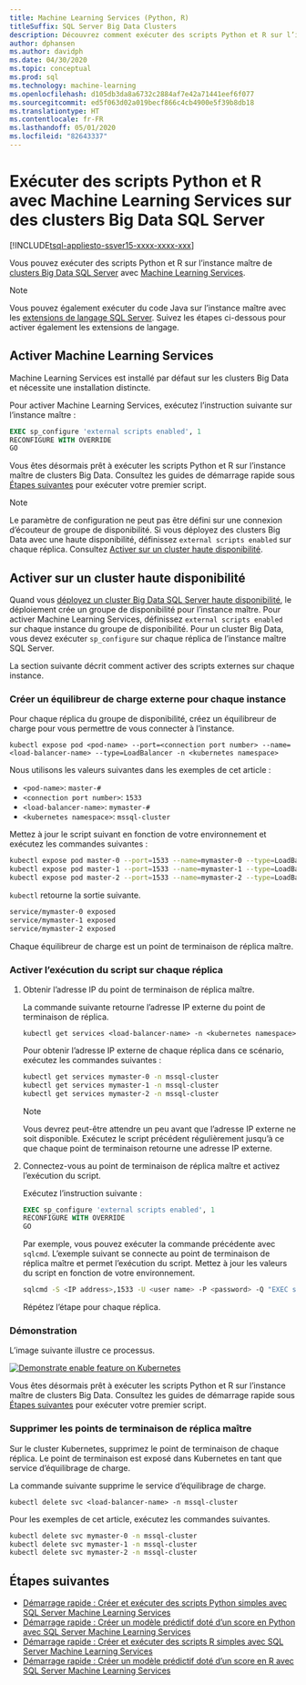 ```yaml
---
title: Machine Learning Services (Python, R)
titleSuffix: SQL Server Big Data Clusters
description: Découvrez comment exécuter des scripts Python et R sur l’instance maître de clusters Big Data SQL Server avec Machine Learning Services.
author: dphansen
ms.author: davidph
ms.date: 04/30/2020
ms.topic: conceptual
ms.prod: sql
ms.technology: machine-learning
ms.openlocfilehash: d105db3da8a6732c2884af7e42a71441eef6f077
ms.sourcegitcommit: ed5f063d02a019becf866c4cb4900e5f39b8db18
ms.translationtype: HT
ms.contentlocale: fr-FR
ms.lasthandoff: 05/01/2020
ms.locfileid: "82643337"
---
```

# <a name="run-python-and-r-scripts-with-machine-learning-services-on-sql-server-big-data-clusters"></a>Exécuter des scripts Python et R avec Machine Learning Services sur des clusters Big Data SQL Server

[!INCLUDE[tsql-appliesto-ssver15-xxxx-xxxx-xxx](../includes/tsql-appliesto-ssver15-xxxx-xxxx-xxx.md)]

Vous pouvez exécuter des scripts Python et R sur l’instance maître de [clusters Big Data SQL Server](big-data-cluster-overview.md) avec [Machine Learning Services](../machine-learning/index.yml).

> [!NOTE]
> Vous pouvez également exécuter du code Java sur l’instance maître avec les [extensions de langage SQL Server](../language-extensions/language-extensions-overview.md). Suivez les étapes ci-dessous pour activer également les extensions de langage.

## <a name="enable-machine-learning-services"></a>Activer Machine Learning Services

Machine Learning Services est installé par défaut sur les clusters Big Data et nécessite une installation distincte.

Pour activer Machine Learning Services, exécutez l’instruction suivante sur l’instance maître :

```sql
EXEC sp_configure 'external scripts enabled', 1
RECONFIGURE WITH OVERRIDE
GO
```

Vous êtes désormais prêt à exécuter les scripts Python et R sur l’instance maître de clusters Big Data. Consultez les guides de démarrage rapide sous [Étapes suivantes](#next-steps) pour exécuter votre premier script.

>[!NOTE]
>Le paramètre de configuration ne peut pas être défini sur une connexion d’écouteur de groupe de disponibilité. Si vous déployez des clusters Big Data avec une haute disponibilité, définissez `external scripts enabled` sur chaque réplica. Consultez [Activer sur un cluster haute disponibilité](#enable-on-cluster-with-high-availability).

## <a name="enable-on-cluster-with-high-availability"></a>Activer sur un cluster haute disponibilité

Quand vous [déployez un cluster Big Data SQL Server haute disponibilité](deployment-high-availability.md), le déploiement crée un groupe de disponibilité pour l’instance maître. Pour activer Machine Learning Services, définissez `external scripts enabled` sur chaque instance du groupe de disponibilité. Pour un cluster Big Data, vous devez exécuter `sp_configure` sur chaque réplica de l’instance maître SQL Server.

La section suivante décrit comment activer des scripts externes sur chaque instance.

### <a name="create-an-external-load-balancer-for-each-instance"></a>Créer un équilibreur de charge externe pour chaque instance

Pour chaque réplica du groupe de disponibilité, créez un équilibreur de charge pour vous permettre de vous connecter à l’instance. 

`kubectl expose pod <pod-name> --port=<connection port number> --name=<load-balancer-name> --type=LoadBalancer -n <kubernetes namespace>`

Nous utilisons les valeurs suivantes dans les exemples de cet article :

- `<pod-name>`: `master-#`
- `<connection port number>`: `1533`
- `<load-balancer-name>`: `mymaster-#`
- `<kubernetes namespace>`: `mssql-cluster`

Mettez à jour le script suivant en fonction de votre environnement et exécutez les commandes suivantes :

```bash
kubectl expose pod master-0 --port=1533 --name=mymaster-0 --type=LoadBalancer -n mssql-cluster 
kubectl expose pod master-1 --port=1533 --name=mymaster-1 --type=LoadBalancer -n mssql-cluster
kubectl expose pod master-2 --port=1533 --name=mymaster-2 --type=LoadBalancer -n mssql-cluster 
```

`kubectl` retourne la sortie suivante.

```bash
service/mymaster-0 exposed
service/mymaster-1 exposed
service/mymaster-2 exposed
```

Chaque équilibreur de charge est un point de terminaison de réplica maître.

### <a name="enable-script-execution-on-each-replica"></a>Activer l’exécution du script sur chaque réplica

1. Obtenir l’adresse IP du point de terminaison de réplica maître.

   La commande suivante retourne l’adresse IP externe du point de terminaison de réplica. 

   `kubectl get services <load-balancer-name> -n <kubernetes namespace>`

   Pour obtenir l’adresse IP externe de chaque réplica dans ce scénario, exécutez les commandes suivantes :

   ```bash
   kubectl get services mymaster-0 -n mssql-cluster
   kubectl get services mymaster-1 -n mssql-cluster
   kubectl get services mymaster-2 -n mssql-cluster
   ```

   >[!NOTE]
   > Vous devrez peut-être attendre un peu avant que l’adresse IP externe ne soit disponible. Exécutez le script précédent régulièrement jusqu’à ce que chaque point de terminaison retourne une adresse IP externe.

1. Connectez-vous au point de terminaison de réplica maître et activez l’exécution du script.

    Exécutez l’instruction suivante :

    ```sql
    EXEC sp_configure 'external scripts enabled', 1
    RECONFIGURE WITH OVERRIDE
    GO
    ```

   Par exemple, vous pouvez exécuter la commande précédente avec `sqlcmd`. L’exemple suivant se connecte au point de terminaison de réplica maître et permet l’exécution du script. Mettez à jour les valeurs du script en fonction de votre environnement.

   ```bash
   sqlcmd -S <IP address>,1533 -U <user name> -P <password> -Q "EXEC sp_configure 'external scripts enabled', 1; RECONFIGURE WITH OVERRIDE;"
   ```

   Répétez l’étape pour chaque réplica.

### <a name="demonstration"></a>Démonstration

L’image suivante illustre ce processus.

[![](media/machine-learning-services/example-kube-enable-scripts.png "Demonstrate enable feature on Kubernetes")](media/machine-learning-services/example-kube-enable-scripts.png#lightbox)

Vous êtes désormais prêt à exécuter les scripts Python et R sur l’instance maître de clusters Big Data. Consultez les guides de démarrage rapide sous [Étapes suivantes](#next-steps) pour exécuter votre premier script.

### <a name="delete-the-master-replica-endpoints"></a>Supprimer les points de terminaison de réplica maître

Sur le cluster Kubernetes, supprimez le point de terminaison de chaque réplica. Le point de terminaison est exposé dans Kubernetes en tant que service d’équilibrage de charge.

La commande suivante supprime le service d’équilibrage de charge.

`kubectl delete svc <load-balancer-name> -n mssql-cluster`

Pour les exemples de cet article, exécutez les commandes suivantes.

```bash
kubectl delete svc mymaster-0 -n mssql-cluster
kubectl delete svc mymaster-1 -n mssql-cluster
kubectl delete svc mymaster-2 -n mssql-cluster
```

## <a name="next-steps"></a>Étapes suivantes

+ [Démarrage rapide : Créer et exécuter des scripts Python simples avec SQL Server Machine Learning Services](../machine-learning/tutorials/quickstart-python-create-script.md)
+ [Démarrage rapide : Créer un modèle prédictif doté d’un score en Python avec SQL Server Machine Learning Services](../machine-learning/tutorials/quickstart-python-train-score-model.md)
+ [Démarrage rapide : Créer et exécuter des scripts R simples avec SQL Server Machine Learning Services](../machine-learning/tutorials/quickstart-r-create-script.md)
+ [Démarrage rapide : Créer un modèle prédictif doté d’un score en R avec SQL Server Machine Learning Services](../machine-learning/tutorials/quickstart-r-train-score-model.md)
